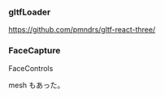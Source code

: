 

### gltfLoader

https://github.com/pmndrs/gltf-react-three/

### FaceCapture

FaceControls

mesh もあった。

